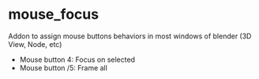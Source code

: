# mouse_focus
Addon to assign mouse buttons behaviors in most windows of blender (3D View, Node, etc)
- Mouse button 4: Focus on selected
- Mouse button /5: Frame all
